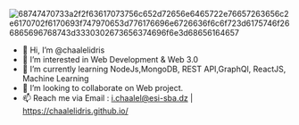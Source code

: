 
![68747470733a2f2f63617073756c652d72656e6465722e76657263656c2e6170702f6170693f747970653d776176696e6726636f6c6f723d6175746f266865696768743d3330302673656374696f6e3d68656164657](https://user-images.githubusercontent.com/71793123/211697151-4d1bb3f3-5f52-497f-9899-a9e22ce280ab.svg)

- 👋 Hi, I’m @chaalelidris
- 👀 I’m interested in Web Development & Web 3.0
- 🌱 I’m currently learning NodeJs,MongoDB, REST API,GraphQl, ReactJS, Machine Learning
- 💞️ I’m looking to collaborate on Web project.
- 📫 Reach me via Email : i.chaalel@esi-sba.dz | https://chaalelidris.github.io/

<!---
chaalelidris/chaalelidris is a ✨ special ✨ repository because its `README.md` (this file) appears on your GitHub profile.
You can click the Preview link to take a look at your changes.
--->
